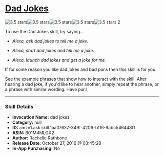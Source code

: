 # [Dad Jokes](http://alexa.amazon.com/#skills/amzn1.ask.skill.1aa07637-349f-4206-b116-9abc546448f1)
![3.5 stars](../../images/ic_star_black_18dp_1x.png)![3.5 stars](../../images/ic_star_black_18dp_1x.png)![3.5 stars](../../images/ic_star_black_18dp_1x.png)![3.5 stars](../../images/ic_star_half_black_18dp_1x.png)![3.5 stars](../../images/ic_star_border_black_18dp_1x.png) 2

To use the Dad Jokes skill, try saying...

* *Alexa, ask dad jokes to tell me a joke.*

* *Alexa, start dad jokes and tell me a joke.*

* *Alexa, launch dad jokes and get a joke for me.*

If for some reason you like dad jokes and bad puns then this skill is for you. 

See the example phrases that show how to interact with the skill. After hearing a dad joke, if you'd like to hear another, simply repeat the phrase, or a phrase with similar wording. Have pun!

***

### Skill Details

* **Invocation Name:** dad jokes
* **Category:** null
* **ID:** amzn1.ask.skill.1aa07637-349f-4206-b116-9abc546448f1
* **ASIN:** B01M4MLGX2
* **Author:** Rachelle Rathbone
* **Release Date:** October 27, 2016 @ 03:45:28
* **In-App Purchasing:** No
